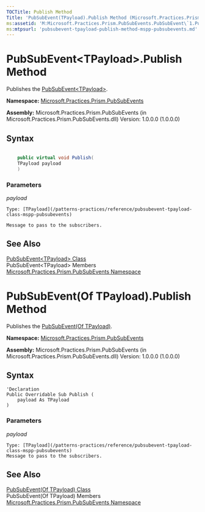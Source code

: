 ```yaml
---
TOCTitle: Publish Method
Title: 'PubSubEvent(TPayload).Publish Method (Microsoft.Practices.Prism.PubSubEvents)'
ms:assetid: 'M:Microsoft.Practices.Prism.PubSubEvents.PubSubEvent\`1.Publish(\`0)'
ms:mtpsurl: 'pubsubevent-tpayload-publish-method-mspp-pubsubevents.md'
---
```


# PubSubEvent&lt;TPayload&gt;.Publish Method

Publishes the [PubSubEvent&lt;TPayload&gt;](/patterns-practices/reference/pubsubevent-tpayload-class-mspp-pubsubevents).

**Namespace:** [Microsoft.Practices.Prism.PubSubEvents](/patterns-practices/reference/mspp-pubsubevents-namespace)

**Assembly:** Microsoft.Practices.Prism.PubSubEvents (in Microsoft.Practices.Prism.PubSubEvents.dll) Version: 1.0.0.0 (1.0.0.0)

## Syntax

```C#

	public virtual void Publish(
	TPayload payload
	)

```

### Parameters

*payload*
	
	Type: [TPayload](/patterns-practices/reference/pubsubevent-tpayload-class-mspp-pubsubevents)
	
	Message to pass to the subscribers.

## See Also

[PubSubEvent&lt;TPayload&gt; Class](/patterns-practices/reference/pubsubevent-tpayload-class-mspp-pubsubevents)<br/>
PubSubEvent&lt;TPayload&gt; Members<br/>
[Microsoft.Practices.Prism.PubSubEvents Namespace](/patterns-practices/reference/mspp-pubsubevents-namespace)<br/>

# PubSubEvent(Of TPayload).Publish Method

Publishes the [PubSubEvent(Of TPayload)](/patterns-practices/reference/pubsubevent-tpayload-class-mspp-pubsubevents).

**Namespace:** [Microsoft.Practices.Prism.PubSubEvents](/patterns-practices/reference/mspp-pubsubevents-namespace)

**Assembly:** Microsoft.Practices.Prism.PubSubEvents (in Microsoft.Practices.Prism.PubSubEvents.dll) Version: 1.0.0.0 (1.0.0.0)

## Syntax

```VB
'Declaration
Public Overridable Sub Publish ( 
	payload As TPayload
)
```
### Parameters
*payload*

	Type: [TPayload](/patterns-practices/reference/pubsubevent-tpayload-class-mspp-pubsubevents)
	Message to pass to the subscribers.

## See Also

[PubSubEvent(Of TPayload) Class](/patterns-practices/reference/pubsubevent-tpayload-class-mspp-pubsubevents)<br/>
PubSubEvent(Of TPayload) Members<br/>
[Microsoft.Practices.Prism.PubSubEvents Namespace](/patterns-practices/reference/mspp-pubsubevents-namespace)<br/>